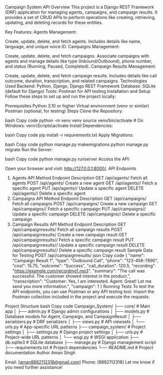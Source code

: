 Campaign System API
Overview
This project is a Django REST Framework (DRF) application for managing agents, campaigns, and campaign results. It provides a set of CRUD APIs to perform operations like creating, retrieving, updating, and deleting records for these entities.

Key Features:
Agents Management:

Create, update, delete, and fetch agents.
Includes details like name, language, and unique voice ID.
Campaigns Management:

Create, update, delete, and fetch campaigns.
Associate campaigns with agents and manage details like type (Inbound/Outbound), phone number, and status (Running, Paused, Completed).
Campaign Results Management:

Create, update, delete, and fetch campaign results.
Includes details like call outcome, duration, transcription, and related campaigns.
Technologies Used
Backend: Python, Django, Django REST Framework
Database: SQLite (default for Django)
Tools: Postman for API testing
Installation and Setup
Follow these steps to set up and run the project locally:

Prerequisites
Python 3.10 or higher
Virtual environment (venv or similar)
Postman (optional, for testing)
Steps
Clone the Repository:



bash
Copy code
python -m venv venv
source venv/bin/activate  # On Windows: venv\Scripts\activate
Install Dependencies:

bash
Copy code
pip install -r requirements.txt
Apply Migrations:

bash
Copy code
python manage.py makemigrations
python manage.py migrate
Run the Server:

bash
Copy code
python manage.py runserver
Access the API:

Open your browser and visit: http://127.0.0.1:8000/.
API Endpoints
1. Agents API
Method	Endpoint	Description
GET	/api/agents/	Fetch all agents
POST	/api/agents/	Create a new agent
GET	/api/agents/<id>/	Fetch a specific agent
PUT	/api/agents/<id>/	Update a specific agent
DELETE	/api/agents/<id>/	Delete a specific agent
2. Campaigns API
Method	Endpoint	Description
GET	/api/campaigns/	Fetch all campaigns
POST	/api/campaigns/	Create a new campaign
GET	/api/campaigns/<id>/	Fetch a specific campaign
PUT	/api/campaigns/<id>/	Update a specific campaign
DELETE	/api/campaigns/<id>/	Delete a specific campaign
3. Campaign Results API
Method	Endpoint	Description
GET	/api/campaignresults/	Fetch all campaign results
POST	/api/campaignresults/	Create a new campaign result
GET	/api/campaignresults/<id>/	Fetch a specific campaign result
PUT	/api/campaignresults/<id>/	Update a specific campaign result
DELETE	/api/campaignresults/<id>/	Delete a specific campaign result
Sample Data for Testing
POST /api/campaignresults/
json
Copy code
{
  "name": "Campaign Result 1",
  "type": "Outbound Call",
  "phone": "123-456-7890",
  "cost": 15.75,
  "outcome": "Success",
  "call_duration": 120.5,
  "recording": "https://example.com/recording1.mp3",
  "summary": "The call was successful. The customer showed interest in the product.",
  "transcription": "Customer: Yes, I am interested. Agent: Great! Let me send you more information.",
  "campaign": 1
}
Running Tests
To test the API endpoints, you can use Postman or any API testing tool. Import the Postman collection included in the project and execute the requests.

Project Structure
bash
Copy code
Campaign_System/
├── core/                  # Main app
│   ├── admin.py           # Django admin configurations
│   ├── models.py          # Database models for Agent, Campaign, and CampaignResult
│   ├── serializers.py     # DRF serializers
│   ├── views.py           # API viewsets
│   └── urls.py            # App-specific URL patterns
├── campaign_system/       # Project settings
│   ├── settings.py        # Django project settings
│   ├── urls.py            # Project-wide URL patterns
│   └── wsgi.py            # WSGI application
├── db.sqlite3             # SQLite database
├── manage.py              # Django management script
├── requirements.txt       # Project dependencies
└── README.md              # Project documentation
Author
Aman Singh

Email: [aman8882112318@gmail.com]
Phone: [8882112318]
Let me know if you need further assistance!